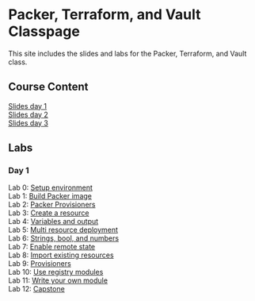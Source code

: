 # Packer, Terraform, and Vault Classpage

This site includes the slides and labs for the Packer, Terraform, and Vault class.


## Course Content   
[Slides day 1](https://www.dropbox.com/s/rzq7yslur4cvfer/Packer%20and%20Terraform-day1.pdf?dl=0)   
[Slides day 2](https://www.dropbox.com/s/mo3rrhu8bejyn4y/Packer%20and%20Terraform-day2.pdf?dl=0)   
[Slides day 3](https://www.dropbox.com/s/lkejdsxp23b4qmt/Packer%20and%20Terraform-day3.pdf?dl=0)   

## Labs
### Day 1   
Lab 0: [Setup environment](labs/lab-setup/)   
Lab 1: [Build Packer image](labs/packer-build)   
Lab 2: [Packer Provisioners](labs/packer-provisioner)   
Lab 3: [Create a resource](labs/tf-first-instance)   
Lab 4: [Variables and output](labs/tf-variables-and-output)   
Lab 5: [Multi resource deployment](labs/tf-more-variables)   
Lab 6: [Strings, bool, and numbers](labs/tf-even-more-variables)   
Lab 7: [Enable remote state](labs/tf-remote-state)   
Lab 8: [Import existing resources](labs/tf-import)   
Lab 9: [Provisioners](labs/tf-provisioner)   
Lab 10: [Use registry modules](labs/tf-module)   
Lab 11: [Write your own module](labs/tf-write-module)   
Lab 12: [Capstone](labs/capstone)   
